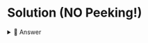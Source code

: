 # Solution (NO Peeking!)

<details> <summary> 👀 Answer  </summary>

``` python
print ("Are you a superfan of 'The Big Bang Theory' or a fake fan?")
print()
print("Answer these questions to find out.")

Glasses = input("Does someone wear glasses?")
if Glasses == "yes":
  print("Correct!")
else:
  print("Wrong!")
  WhoGlasses = input("And who wears glasses?")
  if WhoGlasses == "Leonard":
    print("You got it")
  else:
    print("Try again!")
```


</details>